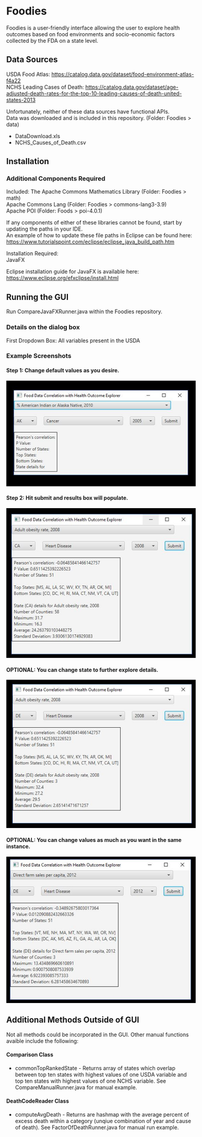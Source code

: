 # Foodies
Foodies is a user-friendly interface allowing the user to explore health outcomes based on food environments and socio-economic factors collected by the FDA on a state level.  

## Data Sources 

USDA Food Atlas: https://catalog.data.gov/dataset/food-environment-atlas-f4a22  
NCHS Leading Cases of Death: https://catalog.data.gov/dataset/age-adjusted-death-rates-for-the-top-10-leading-causes-of-death-united-states-2013  

Unfortunately, neither of these data sources have functional APIs.  
Data was downloaded and is included in this repository. (Folder: Foodies > data)

* DataDownload.xls
* NCHS_Causes_of_Death.csv

## Installation

### Additional Components Required

Included: 
The Apache Commons Mathematics Library (Folder: Foodies > math)  
Apache Commons Lang (Folder: Foodies > commons-lang3-3.9)  
Apache POI (Folder: Foods > poi-4.0.1)  

If any components of either of these libraries cannot be found, start by updating the paths in your IDE.  
An example of how to update these file paths in Eclipse can be found here:  
https://www.tutorialspoint.com/eclipse/eclipse_java_build_path.htm

Installation Required:  
JavaFX  

Eclipse installation guide for JavaFX is available here:   
https://www.eclipse.org/efxclipse/install.html  

## Running the GUI  
Run CompareJavaFXRunner.java within the Foodies repository. 

### Details on the dialog box

First Dropdown Box: All variables present in the USDA 

### Example Screenshots

#### Step 1: Change default values as you desire.
![Step 1: Default values.](/images/ScreenShot1.JPG)
#### Step 2: Hit submit and results box will populate.
![Step 2: Example after pressing submit.](/images/ScreenShot2.JPG)
#### OPTIONAL: You can change state to further explore details. 
![Step 3: You can press submit after changing state.](/images/ScreenShot3.JPG)
#### OPTIONAL: You can change values as much as you want in the same instance.
![Step 4: You can press submit again after changing other variables.](/images/ScreenShot4.JPG)

## Additional Methods Outside of GUI
Not all methods could be incorporated in the GUI. Other manual functions avaible include the following: 

#### Comparison Class
* commonTopRankedState - Returns array of states which overlap between top ten states with highest values of one USDA variable and top ten states with highest values of one NCHS variable. See CompareManualRunner.java for manual example.
#### DeathCodeReader Class
* computeAvgDeath - Returns are hashmap with the average percent of excess death within a category (unqiue combination of year and cause of death). See FactorOfDeathRunner.java for manual run example.
